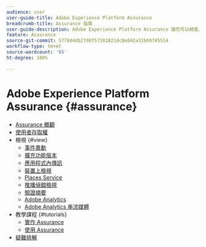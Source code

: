 ```yaml
---
audience: user
user-guide-title: Adobe Experience Platform Assurance
breadcrumb-title: Assurance 指南
user-guide-description: Adobe Experience Platform Assurance 讓您可以檢查、證明、模擬和驗證您在行動應用程式中收集資料或服務體驗的方式。
feature: Assurance
source-git-commit: 5778d4db27d0f57281821dc8e042a31b69745514
workflow-type: tm+mt
source-wordcount: '65'
ht-degree: 100%

---
```



# Adobe Experience Platform Assurance {#assurance}

- [Assurance 概觀](./home.md)
- [使用者存取權](./user-access.md)
- 檢視 {#view}
   - [事件異動](./views/event-transactions.md)
   - [擴充功能版本](./views/extension-versions.md)
   - [應用程式內傳訊](./views/in-app-messaging.md)
   - [裝置上檢視](./views/on-device-views.md)
   - [Places Service](./views/places-service.md)
   - [推播偵錯檢視](./views/push-debug-view.md)
   - [驗證摘要](./views/validation-summary.md)
   - [Adobe Analytics](./views/adobe-analytics.md)
   - [Adobe Analytics 串流媒體](./views/adobe-analytics-streaming-media.md)
- 教學課程 {#tutorials}
   - [實作 Assurance](./tutorials/implement-assurance.md)
   - [使用 Assurance](./tutorials/using-assurance.md)
- [疑難排解](./troubleshooting.md)